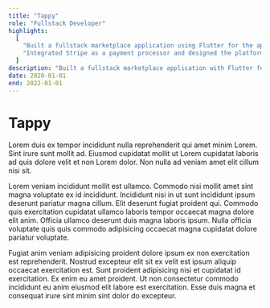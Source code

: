 ```yaml
---
title: "Tappy"
role: "Fullstack Developer"
highlights:
  [
    "Built a fullstack marketplace application using Flutter for the app and Vue.js for the admin panel.",
    "Integrated Stripe as a payment processor and designed the platform.",
  ]
description: "Built a fullstack marketplace application with Flutter for the app, and Vue.js for the admin panel. Integrated Stripe as a payment processor and designed the platform."
date: 2020-01-01
end: 2022-01-01
---
```


# Tappy

Lorem duis ex tempor incididunt nulla reprehenderit qui amet minim Lorem. Sint irure sunt mollit ad. Eiusmod cupidatat mollit ut Lorem cupidatat laboris ad quis dolore velit et non Lorem dolor. Non nulla ad veniam amet elit cillum nisi sit.

Lorem veniam incididunt mollit est ullamco. Commodo nisi mollit amet sint magna voluptate ex id incididunt. Incididunt nisi in ut sunt incididunt ipsum deserunt pariatur magna cillum. Elit deserunt fugiat proident qui. Commodo quis exercitation cupidatat ullamco laboris tempor occaecat magna dolore elit anim. Officia ullamco deserunt duis magna laboris ipsum. Nulla officia voluptate quis quis commodo adipisicing occaecat magna cupidatat dolore pariatur voluptate.

Fugiat anim veniam adipisicing proident dolore ipsum ex non exercitation est reprehenderit. Nostrud excepteur elit sit ex velit est ipsum aliquip occaecat exercitation est. Sunt proident adipisicing nisi et cupidatat id exercitation. Ex enim eu amet proident. Ut non consectetur commodo incididunt eu anim eiusmod elit labore est exercitation. Esse duis magna et consequat irure sint minim sint dolor do excepteur.
